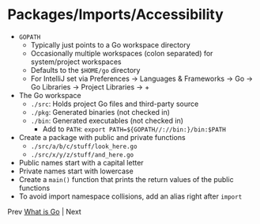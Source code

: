 # Packages/Imports/Accessibility

- `GOPATH`
    - Typically just points to a Go workspace directory
    - Occasionally multiple workspaces (colon separated) for system/project workspaces
    - Defaults to the `$HOME/go` directory
    - For IntelliJ set via Preferences -> Languages & Frameworks -> Go -> Go Libraries -> Project Libraries -> +
- The Go workspace
    - `./src`: Holds project Go files and third-party source
    - `./pkg`: Generated binaries (not checked in)
    - `./bin`: Generated executables (not checked in)
        - Add to `PATH`: `export PATH=${GOPATH//://bin:}/bin:$PATH`
- Create a package with public and private functions
    - `./src/a/b/c/stuff/look_here.go`
    - `./src/x/y/z/stuff/and_here.go`
- Public names start with a capital letter
- Private names start with lowercase
- Create a `main()` function that prints the return values of the public functions
- To avoid import namespace collisions, add an alias right after `import`

Prev [What is Go](../what-is-go/README.md) | Next 
